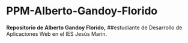 # PPM-Alberto-Gandoy-Florido

**Repositorio de Alberto Gandoy Florido,**
##estudiante de Desarrollo de Aplicaciones Web en el IES Jesús Marín.
